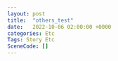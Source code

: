 ```yaml
---
layout: post
title:  "others_test"
date:   2022-10-06 02:00:00 +0000
categories: Etc
Tags: Story Etc
SceneCode: []
---
```

